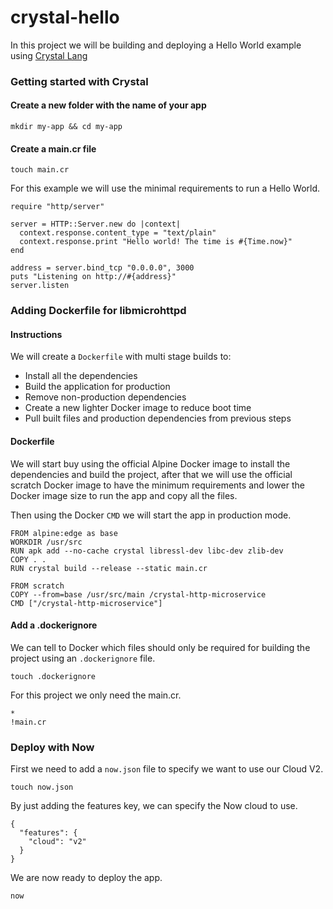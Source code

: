 # crystal-hello

In this project we will be building and deploying a Hello World example using [Crystal Lang](https://crystal-lang.org/)

### Getting started with Crystal

#### Create a new folder with the name of your app

```
mkdir my-app && cd my-app
```

#### Create a main.cr file

```
touch main.cr
```

For this example we will use the minimal requirements to run a Hello World.

```
require "http/server"

server = HTTP::Server.new do |context|
  context.response.content_type = "text/plain"
  context.response.print "Hello world! The time is #{Time.now}"
end

address = server.bind_tcp "0.0.0.0", 3000
puts "Listening on http://#{address}"
server.listen
```

### Adding Dockerfile for libmicrohttpd

#### Instructions

We will create a `Dockerfile` with multi stage builds to:

- Install all the dependencies
- Build the application for production
- Remove non-production dependencies
- Create a new lighter Docker image to reduce boot time
- Pull built files and production dependencies from previous steps

#### Dockerfile

We will start buy using the official Alpine Docker image to install the dependencies and build the project, after that we will use the official scratch Docker image to have the minimum requirements and lower the Docker image size to run the app and copy all the files.

Then using the Docker `CMD` we will start the app in production mode.

```
FROM alpine:edge as base
WORKDIR /usr/src
RUN apk add --no-cache crystal libressl-dev libc-dev zlib-dev
COPY . .
RUN crystal build --release --static main.cr

FROM scratch
COPY --from=base /usr/src/main /crystal-http-microservice
CMD ["/crystal-http-microservice"]
```

#### Add a .dockerignore

We can tell to Docker which files should only be required for building the project using an `.dockerignore` file.

```
touch .dockerignore
```

For this project we only need the main.cr.

```
*
!main.cr
```

### Deploy with Now

First we need to add a `now.json` file to specify we want to use our Cloud V2.

```
touch now.json
```

By just adding the features key, we can specify the Now cloud to use.

```
{
  "features": {
    "cloud": "v2"
  }
}
```

We are now ready to deploy the app.

```
now
```